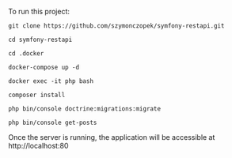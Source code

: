 To run this project:


    git clone https://github.com/szymonczopek/symfony-restapi.git

    cd symfony-restapi

    cd .docker

    docker-compose up -d

    docker exec -it php bash

    composer install

    php bin/console doctrine:migrations:migrate

    php bin/console get-posts

Once the server is running, the application will be accessible at http://localhost:80